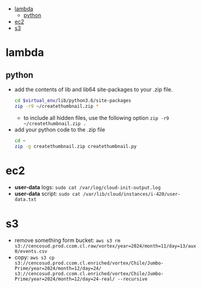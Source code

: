 - [lambda](#lambda)
  - [python](#python)
- [ec2](#ec2)
- [s3](#s3)

# lambda

## python

- add the contents of lib and lib64 site-packages to your .zip file.
  ```bash
  cd $virtual_env/lib/python3.6/site-packages
  zip -r9 ~/createthumbnail.zip *
  ```
  - to include all hidden files, use the following option `zip -r9 ~/createthumbnail.zip .`
- add your python code to the .zip file
  ```bash
  cd ~
  zip -g createthumbnail.zip createthumbnail.py
  ```

# ec2

- **user-data** logs: `sudo cat /var/log/cloud-init-output.log`
- **user-data** script: `sudo cat /var/lib/cloud/instances/i-420/user-data.txt`

# s3

- remove something form bucket: `aws s3 rm s3://cencosud.prod.ccom.cl.raw/vortex/year=2024/month=11/day=13/aux0/events.csv`
- copy: `aws s3 cp s3://cencosud.prod.ccom.cl.enriched/vortex/Chile/Jumbo-Prime/year=2024/month=12/day=24/ s3://cencosud.prod.ccom.cl.enriched/vortex/Chile/Jumbo-Prime/year=2024/month=12/day=24-real/ --recursive`
